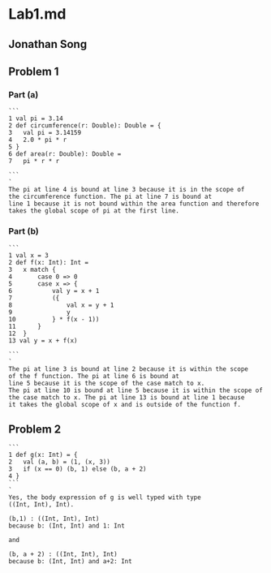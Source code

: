 # Lab1.md

## Jonathan Song

## Problem 1

### Part (a)

	```
	1 val pi = 3.14
	2 def circumference(r: Double): Double = {
	3	val pi = 3.14159
	4 	2.0 * pi * r
	5 }
	6 def area(r: Double): Double =
	7 	pi * r * r
	
	```
	`
	The pi at line 4 is bound at line 3 because it is in the scope of 
	the circumference function. The pi at line 7 is bound at 
	line 1 because it is not bound within the area function and therefore
	takes the global scope of pi at the first line.
	
### Part (b)

	```
	1 val x = 3
	2 def f(x: Int): Int =
	3 	x match {
	4 		case 0 => 0
	5 		case x => {
	6 			val y = x + 1
	7 			({
	8 				val x = y + 1
	9 				y
	10 			} * f(x - 1))
	11 		}
	12 	}
	13 val y = x + f(x)
	
	```
	`
	The pi at line 3 is bound at line 2 because it is within the scope 
	of the f function. The pi at line 6 is bound at
	line 5 because it is the scope of the case match to x. 
	The pi at line 10 is bound at line 5 because it is within the scope of
	the case match to x. The pi at line 13 is bound at line 1 because
	it takes the global scope of x and is outside of the function f.

## Problem 2

	```
	1 def g(x: Int) = {
	2 	val (a, b) = (1, (x, 3))
	3 	if (x == 0) (b, 1) else (b, a + 2)
	4 }
	```
	`
	Yes, the body expression of g is well typed with type
	((Int, Int), Int).
	
	(b,1) : ((Int, Int), Int)
	because b: (Int, Int) and 1: Int
	
	and
	
	(b, a + 2) : ((Int, Int), Int)
	because b: (Int, Int) and a+2: Int
